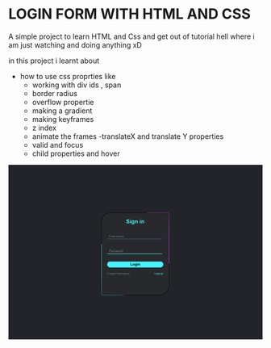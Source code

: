 # LOGIN FORM WITH HTML AND CSS #

A simple project to learn HTML and Css and get out of tutorial hell where i am just watching and doing anything xD

in this project i learnt about

- how to use css proprties like
  - working with div ids , span
  - border radius
  - overflow propertie
  - making a gradient
  - making keyframes
  - z index
  - animate the frames
  -translateX and translate Y properties
  - valid and focus
  - child properties and hover
  

![Alt Text](https://github.com/Inder782/login_form/raw/master/image.png)

